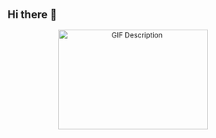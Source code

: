 ## Hi there 👋
</div>

<div align='center'>
    <img src="https://media0.giphy.com/media/v1.Y2lkPTc5MGI3NjExczE2ZnZmaGQ5ZHp5OG80OXZxNTc4Z3VtbWpra2ptNzZmNDNxYTZpaSZlcD12MV9pbnRlcm5hbF9naWZfYnlfaWQmY3Q9Zw/WjPmpgwiaxwHgohCfD/giphy.gif" alt="GIF Description" width="300" height="200" />
</div>
<!--
**yhc0211/yhc0211** is a ✨ _special_ ✨ repository because its `README.md` (this file) appears on your GitHub profile.

Here are some ideas to get you started:

- 🔭 I’m currently working on ...
- 🌱 I’m currently learning ...
- 👯 I’m looking to collaborate on ...
- 🤔 I’m looking for help with ...
- 💬 Ask me about ...
- 📫 How to reach me: ...
- 😄 Pronouns: ...
- ⚡ Fun fact: ...
-->
